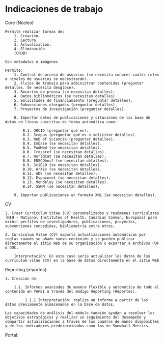 # Indicaciones de trabajo

Core (Núcleo)

    Permite realizar tareas de:
    	1. Creación.
    	2. Lectura.
    	3. Actualización.
    	4. Eliminación
    	(CRUD)

    Con metadatos e imágenes

    Permite:
    	1. Control de acceso de usuarios (se necesita conocer cuáles roles o niveles de usuarios se necesitarán).
    	2. Flujos de trabajo para administrar contenidos (preguntar detalles. Se necesita desglose).
    	3. Recortes de prensa (se necesitan detalles).
    	4. Datos bibliométicos (se necesitan detalles).
    	5. Solicitudes de financiamiento (preguntar detalles).
    	6. Subvenciones otorgadas (preguntar detalles).
    	7. Proyectos de Investigación (preguntar detalles).

    	8. Importar datos de publicaciones y citaciones de las base de datos en líneas suscritas de forma automática como:

    		8.1. ORCID (preguntar qué es).
    		8.2. Scopus (preguntar qué es o solicitar detalles).
    		8.3. Web of Sciencia (preguntar detalles).
    		8.4. Embase (se necesitan detalles).
    		8.5. PudMed (se necesitan detalles).
    		8.6. Crossref (se necesitan detalles).
    		8.7. Worldcat (se necesitan detalles).
    		8.8. EBSCOhost (se necesitan detalles).
    		8.9. SciELO (se necesitan detalles).
    		8.10. ArXiv (se necesitan detalles).
    		8.11. ADS (se necesitan detalles).
    		8.12. Espacenet (se necesitan detalles).
    		8.13. Mendeley (se necesitan detalles).
    		8.14. SSRN (se necesitan detalles).

        9. Importar publicaciones en formato XML (se necesitan detalles).

CV

    1. Crear Curriculum Vitae (CV) personalizados y resúmenes curriculares (NIH - National Institutes of Health, Canadian Common, Europass) para exibir perfiles de investigadores, publicaciones, proyectos, subvenciones concedidas, bibliometría entre otros.

    2. Curriculum Vitae (CV) soporta actualizaciones automáticas por reglas cuando se añade nuevo contenido y se pueden publicar directamente al sitio Web de su organización o exportar a archivos PDF o DOC.

    	Interpretación: En este caso sería actualizar los datos de los curriculum vitae (CV) en la base de datos directamente en el sitio Web

Reporting (reportes):

    1. Creación de:

    	1.1. Informes avanzados de manera flexible y automática de todo el contenido en PAPEI a través del módigo Reporting (Reportes).

    		 1.1.1 Interpretación: realiza un informe a partir de los datos previamente almacenados en la base de datos.

    Las capacidades de análisis del módulo también ayudan a resolver los objetivos estratégicos y realizar un seguimiento del desempeño y compartir actualizaciones a través de los cuadros de mando disponibles y de los indicadores predeterminados como los de Snowball Metrics.

Portal:
